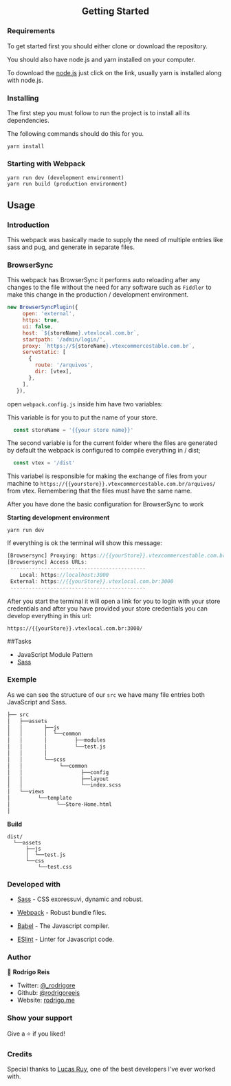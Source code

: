<h2 align="center">Getting Started</h2>

### Requirements 

To get started first you should either clone or download the repository.

You should also have node.js and yarn installed on your computer.

To download the [node.js](https://nodejs.org/en/) just click on the link, usually yarn is installed along with node.js.


### Installing

The first step you must follow to run the project is to install all its dependencies.

The following commands should do this for you.

```
yarn install
```

### Starting with Webpack
```
yarn run dev (development environment)
yarn run build (production environment)  
```

## Usage

### Introduction 

This webpack was basically made to supply the need of multiple entries like sass and pug, and generate in separate files.

### BrowserSync
  This webpack has BrowserSync it performs auto reloading after any changes to the file without the need for any software such as `Fiddler` to make this change in the production / development environment. 
 ```js
 new BrowserSyncPlugin({
      open: 'external',
      https: true,
      ui: false,
      host: `${storeName}.vtexlocal.com.br`,
      startpath: '/admin/login/',
      proxy: `https://${storeName}.vtexcommercestable.com.br`,
      serveStatic: [
        {
          route: '/arquivos',
          dir: [vtex],
        },
      ],
    }), 
  ```

  open `webpack.config.js` inside him have two variables:


  This variable is for you to put the name of your store.
  ```js
    const storeName = '{{your store name}}'
  ```

  The second variable is for the current folder where the files are generated by default the webpack is configured to compile everything in / dist;

  ```js
    const vtex = '/dist'
  ```
This variabel is responsible for making the exchange of files from your machine to `https://{{yourstore}}.vtexcommercestable.com.br/arquivos/` from vtex. Remembering that the files must have the same name.

After you have done the basic configuration for BrowserSync to work

**Starting development environment**

  `yarn run dev`

If everything is ok the terminal will show this message:

```js
[Browsersync] Proxying: https://{{yourStore}}.vtexcommercestable.com.br
[Browsersync] Access URLs:
 --------------------------------------------
    Local: https://localhost:3000
 External: https://{{yourStore}}.vtexlocal.com.br:3000
 --------------------------------------------
```

After you start the terminal it will open a link for you to login with your store credentials and after you have provided your store credentials you can develop everything in this url:

`https://{{yourStore}}.vtexlocal.com.br:3000/`



##Tasks

* JavaScript Module Pattern
* [Sass](https://sass-lang.com)
 

### Exemple 

As we can see the structure of our `src` we have many file entries both JavaScript and Sass.

```sh
├── src
│   ├──assets
│   │       ├──js
│   │       │  └──common
│   │       │         ├──modules
│   │       │         └──test.js
│   │       │
│   │       └──scss
│   │            └──common
│   │                   ├──config
│   │                   ├──layout   
│   │                   └──index.scss   
│   └──views
│         └──template
│               └──Store-Home.html
│               
```

**Build**

```text
dist/
  └──assets 
      ├──js
      │  └──test.js
      └──css    
          └──test.css
```

### Developed with


* [Sass](https://sass-lang.com/) - CSS exoressuvi, dynamic and robust.

* [Webpack](https://webpack.js.org/) - Robust bundle files.

* [Babel](https://babeljs.io/) - The Javascript compiler.
 
* [ESlint](https://eslint.org/) - Linter for Javascript code.

### Author

👤 **Rodrigo Reis**

* Twitter: [@_rodrigore](https://twitter.com/_rodrigore)
* Github: [@rodrigoreeis](https://github.com/rodrigoreeis)
* Website: [rodrigo.me](https://www.rodrigoreis.me/)


### Show your support

Give a ⭐️ if you liked!

 
### Credits

Special thanks to [Lucas Ruy](https://github.com/LucasRuy), one of the best developers I've ever worked with.
